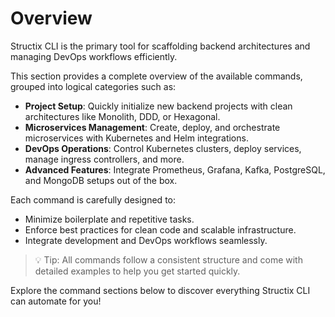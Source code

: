 # Overview

Structix CLI is the primary tool for scaffolding backend architectures and managing DevOps workflows efficiently.

This section provides a complete overview of the available commands, grouped into logical categories such as:

-   **Project Setup**: Quickly initialize new backend projects with clean architectures like Monolith, DDD, or Hexagonal.
-   **Microservices Management**: Create, deploy, and orchestrate microservices with Kubernetes and Helm integrations.
-   **DevOps Operations**: Control Kubernetes clusters, deploy services, manage ingress controllers, and more.
-   **Advanced Features**: Integrate Prometheus, Grafana, Kafka, PostgreSQL, and MongoDB setups out of the box.

Each command is carefully designed to:

-   Minimize boilerplate and repetitive tasks.
-   Enforce best practices for clean code and scalable infrastructure.
-   Integrate development and DevOps workflows seamlessly.

> 💡 Tip: All commands follow a consistent structure and come with detailed examples to help you get started quickly.

Explore the command sections below to discover everything Structix CLI can automate for you!
